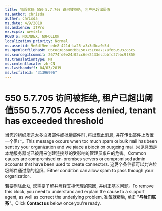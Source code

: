 ```yaml
---
title: 错误代码 550 5.7.705 访问被拒绝, 租户已超出阈值
ms.author: chrisda
author: chrisda
ms.date: 4/9/2018
ms.audience: ITPro
ms.topic: article
ROBOTS: NOINDEX, NOFOLLOW
localization_priority: Normal
ms.assetid: 9e6df5ee-ede8-421d-ba25-a3a3d0ca0a5d
ms.openlocfilehash: 06c8c3e3686dbb1567551c8a727af669593285c6
ms.sourcegitcommit: 26774fd0e24a02cc6ee2433eccbbfc27ebc9f850
ms.translationtype: MT
ms.contentlocale: zh-CN
ms.lasthandoff: 04/03/2019
ms.locfileid: "31396996"
---
```

# <a name="550-57705-access-denied-tenant-has-exceeded-threshold"></a><span data-ttu-id="df8ba-102">550 5.7.705 访问被拒绝, 租户已超出阈值</span><span class="sxs-lookup"><span data-stu-id="df8ba-102">550 5.7.705 Access denied, tenant has exceeded threshold</span></span>

<span data-ttu-id="df8ba-103">当您的组织发送太多垃圾邮件或批量邮件时, 将出现此消息, 并在传出邮件上放置一个阻止。</span><span class="sxs-lookup"><span data-stu-id="df8ba-103">This message occurs when too much spam or bulk mail has been sent by your organization and we place a block on outgoing mail.</span></span>
<span data-ttu-id="df8ba-104">常见原因是本地服务器或已被用来创建连接器的受影响的管理员帐户的危害。</span><span class="sxs-lookup"><span data-stu-id="df8ba-104">Common causes are compromised on-premises servers or compromised admin accounts that have been used to create connectors.</span></span> <span data-ttu-id="df8ba-105">这两个条件都可以允许垃圾邮件通过您的组织。</span><span class="sxs-lookup"><span data-stu-id="df8ba-105">Either condition can allow spam to pass through your organization.</span></span>

<span data-ttu-id="df8ba-106">若要删除此块, 您需要了解并解释支持代理的原因, 并纠正基本问题。</span><span class="sxs-lookup"><span data-stu-id="df8ba-106">To remove this block, you need to understand and explain the cause to a support agent, as well as correct the underlying problem.</span></span>
<span data-ttu-id="df8ba-107">准备就绪后, 单击 "**与我们联系**"。</span><span class="sxs-lookup"><span data-stu-id="df8ba-107">Click **Contact us** below once you're ready.</span></span>

